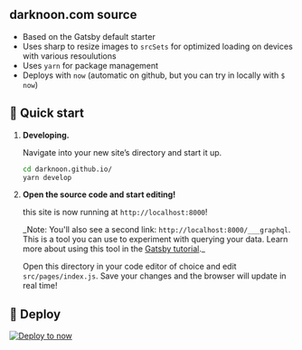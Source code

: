 ## darknoon.com source

- Based on the Gatsby default starter
- Uses sharp to resize images to `srcSets` for optimized loading on devices with various resoulutions
- Uses `yarn` for package management
- Deploys with `now` (automatic on github, but you can try in locally with `$ now`)

## 🚀 Quick start

1.  **Developing.**

    Navigate into your new site’s directory and start it up.

    ```sh
    cd darknoon.github.io/
    yarn develop
    ```

2.  **Open the source code and start editing!**

    this site is now running at `http://localhost:8000`!

    \_Note: You'll also see a second link: `http://localhost:8000/___graphql`. This is a tool you can use to experiment with querying your data. Learn more about using this tool in the [Gatsby tutorial](https://www.gatsbyjs.org/tutorial/part-five/#introducing-graphiql).\_

    Open this directory in your code editor of choice and edit `src/pages/index.js`. Save your changes and the browser will update in real time!

## 💫 Deploy

[![Deploy to now](https://deploy.now.sh/static/button.svg)](https://deploy.now.sh/?repo=https://github.com/darknoon/darknoon-web)
